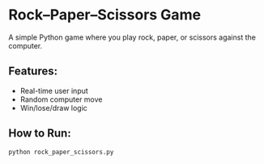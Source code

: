 # Rock–Paper–Scissors Game

A simple Python game where you play rock, paper, or scissors against the computer.

## Features:
- Real-time user input
- Random computer move
- Win/lose/draw logic

## How to Run:
```bash
python rock_paper_scissors.py
